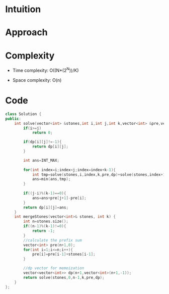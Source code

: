 # Intuition
<!-- Describe your first thoughts on how to solve this problem. -->

# Approach
<!-- Describe your approach to solving the problem. -->

# Complexity
- Time complexity: O((N*(2<sup>N</sup>))/K)
<!-- Add your time complexity here, e.g. $$O(n)$$ -->

- Space complexity: O(n)
<!-- Add your space complexity here, e.g. $$O(n)$$ -->

# Code
```cpp []
class Solution {
public:
    int solve(vector<int> &stones,int i,int j,int k,vector<int> &pre,vector<vector<int>> &dp){
        if(i>=j)
            return 0;

        if(dp[i][j]!=-1){
            return dp[i][j];
        }

        int ans=INT_MAX;
        
        for(int index=i;index<j;index=index+k-1){
            int tmp=solve(stones,i,index,k,pre,dp)+solve(stones,index+1,j,k,pre,dp);
            ans=min(ans,tmp);
        }
        
        if((j-i)%(k-1)==0){
            ans=ans+pre[j+1]-pre[i];
        }
        return dp[i][j]=ans;
    }
    int mergeStones(vector<int>& stones, int k) {
        int n=stones.size();
        if((n-1)%(k-1)!=0){
            return -1;
        }
        //calculate the prefix sum
        vector<int> pre(n+1,0);
        for(int i=1;i<=n;i++){
            pre[i]=pre[i-1]+stones[i-1];
        }

        //dp vector for memoization
        vector<vector<int>> dp(n+1,vector<int>(n+1,-1));
        return solve(stones,0,n-1,k,pre,dp);
    }
};
```
